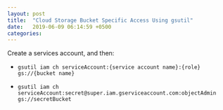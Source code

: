 ```yaml
---
layout: post
title:  "Cloud Storage Bucket Specific Access Using gsutil"
date:   2019-06-09 06:14:59 +0500
categories: 
---
```


Create a services account, and then:

- `gsutil iam ch serviceAccount:{service account name}:{role} gs://{bucket name}`

- `gsutil iam ch serviceAccount:secret@super.iam.gserviceaccount.com:objectAdmin gs://secretBucket`
